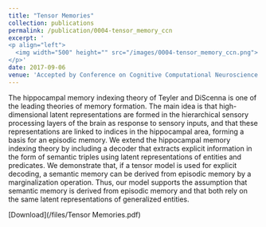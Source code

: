 ```yaml
---
title: "Tensor Memories"
collection: publications
permalink: /publication/0004-tensor_memory_ccn
excerpt: '
<p align="left">
  <img width="500" height="" src="/images/0004-tensor_memory_ccn.png">
</p>'
date: 2017-09-06
venue: 'Accepted by Conference on Cognitive Computational Neuroscience'
---
```

The hippocampal memory indexing theory of Teyler and DiScenna is one of the leading theories of memory formation. The main idea is that high-dimensional latent representations are formed in the hierarchical sensory processing layers of the brain as response to sensory inputs, and that these representations are linked to indices in the hippocampal area, forming a basis for an episodic memory. We extend the hippocampal memory indexing theory by including a decoder that extracts explicit information in the form of semantic triples using latent representations of entities and predicates. We demonstrate that, if a tensor model is used for explicit decoding, a semantic memory can be derived from episodic memory by a marginalization operation. Thus, our model supports the assumption that semantic memory is derived from episodic memory and that both rely on the same latent representations of generalized entities.

[Download](/files/Tensor Memories.pdf)
